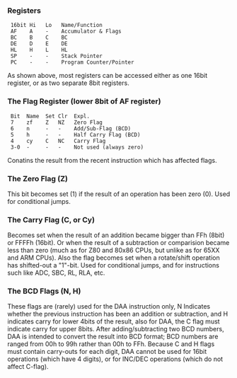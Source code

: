 ### Registers

```
 16bit Hi   Lo   Name/Function
 AF    A    -    Accumulator & Flags
 BC    B    C    BC
 DE    D    E    DE
 HL    H    L    HL
 SP    -    -    Stack Pointer
 PC    -    -    Program Counter/Pointer
```

As shown above, most registers can be accessed either as one 16bit
register, or as two separate 8bit registers.

### The Flag Register (lower 8bit of AF register)

```
 Bit  Name  Set Clr  Expl.
 7    zf    Z   NZ   Zero Flag
 6    n     -   -    Add/Sub-Flag (BCD)
 5    h     -   -    Half Carry Flag (BCD)
 4    cy    C   NC   Carry Flag
 3-0  -     -   -    Not used (always zero)
```

Conatins the result from the recent instruction which has affected
flags.

### The Zero Flag (Z)

This bit becomes set (1) if the result of an operation has been zero
(0). Used for conditional jumps.

### The Carry Flag (C, or Cy)

Becomes set when the result of an addition became bigger than FFh (8bit)
or FFFFh (16bit). Or when the result of a subtraction or comparision
became less than zero (much as for Z80 and 80x86 CPUs, but unlike as for
65XX and ARM CPUs). Also the flag becomes set when a rotate/shift
operation has shifted-out a \"1\"-bit. Used for conditional jumps, and
for instructions such like ADC, SBC, RL, RLA, etc.

### The BCD Flags (N, H)

These flags are (rarely) used for the DAA instruction only, N Indicates
whether the previous instruction has been an addition or subtraction,
and H indicates carry for lower 4bits of the result, also for DAA, the C
flag must indicate carry for upper 8bits. After adding/subtracting two
BCD numbers, DAA is intended to convert the result into BCD format; BCD
numbers are ranged from 00h to 99h rather than 00h to FFh. Because C and
H flags must contain carry-outs for each digit, DAA cannot be used for
16bit operations (which have 4 digits), or for INC/DEC operations (which
do not affect C-flag).


